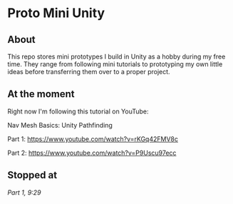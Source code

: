 # Proto Mini Unity

## About
This repo stores mini prototypes I build in Unity as a hobby during my free time.
They range from following mini tutorials to prototyping my own little ideas before transferring them  over to a proper project.

## At the moment
Right now I'm following this tutorial on YouTube:

Nav Mesh Basics: Unity Pathfinding

Part 1: https://www.youtube.com/watch?v=rKGq42FMV8c

Part 2: https://www.youtube.com/watch?v=P9Uscu97ecc

## Stopped at
*Part 1, 9:29*